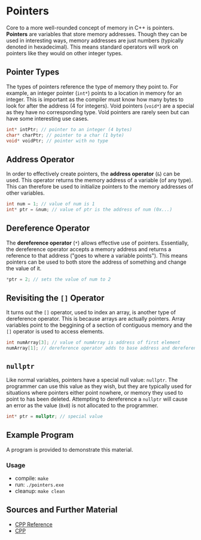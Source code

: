 # Pointers

Core to a more well-rounded concept of memory in C++ is pointers. **Pointers** are variables that store memory addresses. Though they can be used in interesting ways, memory addresses are just numbers (typically denoted in hexadecimal). This means standard operators will work on pointers like they would on other integer types.

## Pointer Types

The types of pointers reference the type of memory they point to. For example, an integer pointer (`int*`) points to a location in memory for an integer. This is important as the compiler must know how many bytes to look for after the address (4 for integers). Void pointers (`void*`) are a special as they have no corresponding type. Void pointers are rarely seen but can have some interesting use cases.

```C++
int* intPtr; // pointer to an integer (4 bytes)
char* charPtr; // pointer to a char (1 byte)
void* voidPtr; // pointer with no type
```

## Address Operator

In order to effectively create pointers, the **address operator** (`&`) can be used. This operator returns the memory address of a variable (of any type). This can therefore be used to initialize pointers to the memory addresses of other variables.

```C++
int num = 1; // value of num is 1
int* ptr = &num; // value of ptr is the address of num (0x...)
```

## Dereference Operator

The **dereference operator** (`*`) allows effective use of pointers. Essentially, the dereference operator accepts a memory address and returns a reference to that address ("goes to where a variable points"). This means pointers can be used to both store the address of something and change the value of it.

```C++
*ptr = 2; // sets the value of num to 2
```

## Revisiting the `[]` Operator

It turns out the `[]` operator, used to index an array, is another type of dereference operator. This is because arrays are actually pointers. Array variables point to the beggining of a section of contiguous memory and the `[]` operator is used to access elements.

```C++
int numArray[3]; // value of numArray is address of first element
numArray[1]; // dereference operator adds to base address and dereferences (same as a combination of + and *)
```

## `nullptr`

Like normal variables, pointers have a special null value: `nullptr`. The programmer can use this value as they wish, but they are typically used for situations where pointers either point nowhere, or memory they used to point to has been deleted. Attempting to dereference a `nullptr` will cause an error as the value (`0x0`) is not allocated to the programmer.

```C++
int* ptr = nullptr; // special value
```

## Example Program

A program is provided to demonstrate this material.

### Usage
- compile: `make`
- run: `./pointers.exe`
- cleanup: `make clean`

## Sources and Further Material

- [CPP Reference](https://en.cppreference.com/)
- [CPP](https://www.cplusplus.com/doc/)
